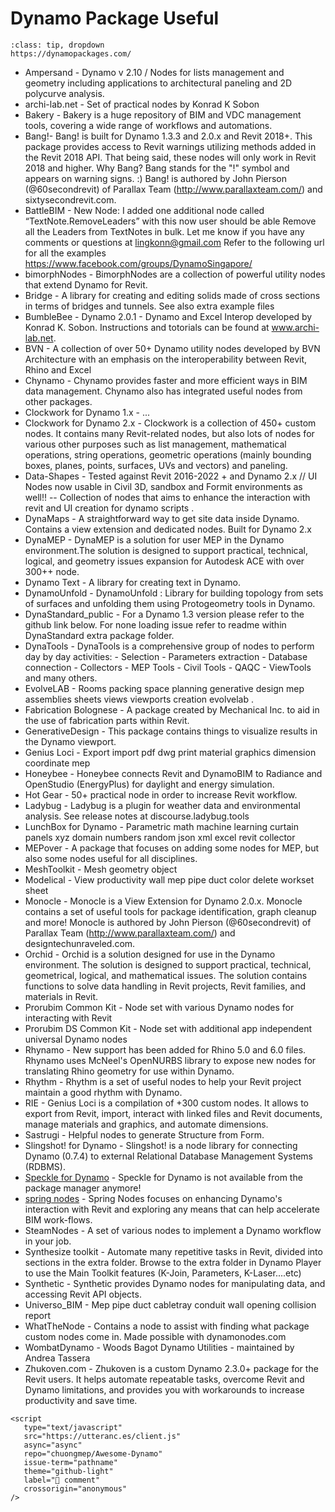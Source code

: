 
# Dynamo Package Useful

```{admonition} Dynamo Package Manager
:class: tip, dropdown
https://dynamopackages.com/
```

- Ampersand - Dynamo v 2.10 / Nodes for lists management and geometry including applications to architectural paneling and 2D polycurve analysis.
- archi-lab.net - Set of practical nodes by Konrad K Sobon
- Bakery - Bakery is a huge repository of BIM and VDC management tools, covering a wide range of workflows and automations. 
- Bang!- Bang! is built for Dynamo 1.3.3 and 2.0.x and Revit 2018+. This package provides access to Revit warnings utilizing methods added in the Revit 2018 API. That being said, these nodes will only work in Revit 2018 and higher. Why Bang? Bang stands for the "!" symbol and appears on warning signs. :) Bang! is authored by John Pierson (@60secondrevit) of Parallax Team (http://www.parallaxteam.com/) and sixtysecondrevit.com. 
- BattleBIM -  New Node: I added one additional node called “TextNote.RemoveLeaders” with this now user should be able Remove all the Leaders from TextNotes in bulk. Let me know if you have any comments or questions at lingkonn@gmail.com Refer to the following url for all the examples https://www.facebook.com/groups/DynamoSingapore/ 
- bimorphNodes - BimorphNodes are a collection of powerful utility nodes that extend Dynamo for Revit.
- Bridge - A library for creating and editing solids made of cross sections in terms of bridges and tunnels. See also extra example files
- BumbleBee - Dynamo 2.0.1 - Dynamo and Excel Interop developed by Konrad K. Sobon. Instructions and totorials can be found at www.archi-lab.net. 
- BVN - A collection of over 50+ Dynamo utility nodes developed by BVN Architecture with an emphasis on the interoperability between Revit, Rhino and Excel
- Chynamo - Chynamo provides faster and more efficient ways in BIM data management. Chynamo also has integrated useful nodes from other packages.
- Clockwork for Dynamo 1.x - ...
- Clockwork for Dynamo 2.x - Clockwork is a collection of 450+ custom nodes. It contains many Revit-related nodes, but also lots of nodes for various other purposes such as list management, mathematical operations, string operations, geometric operations (mainly bounding boxes, planes, points, surfaces, UVs and vectors) and paneling.
- Data-Shapes - Tested against Revit 2016-2022 + and Dynamo 2.x // UI Nodes now usable in Civil 3D, sandbox and Formit environments as well!! -- Collection of nodes that aims to enhance the interaction with revit and UI creation for dynamo scripts .
- DynaMaps - A straightforward way to get site data inside Dynamo. Contains a view extension and dedicated nodes. Built for Dynamo 2.x 
- DynaMEP - DynaMEP is a solution for user MEP in the Dynamo environment.The solution is designed to support practical, technical, logical, and geometry issues expansion for Autodesk ACE with over 300++ node. 
- Dynamo Text - A library for creating text in Dynamo. 
- DynamoUnfold - DynamoUnfold : Library for building topology from sets of surfaces and unfolding them using Protogeometry tools in Dynamo. 
- DynaStandard_public - For a Dynamo 1.3 version please refer to the github link below. For none loading issue refer to readme within DynaStandard extra package folder.
- DynaTools - DynaTools is a comprehensive group of nodes to perform day by day activities: - Selection - Parameters extraction - Database connection - Collectors - MEP Tools - Civil Tools - QAQC - ViewTools and many others. 
- EvolveLAB - Rooms packing space planning generative design mep assemblies sheets views viewports creation evolvelab .
- Fabrication Bolognese - A package created by Mechanical Inc. to aid in the use of fabrication parts within Revit.
- GenerativeDesign - This package contains things to visualize results in the Dynamo viewport. 
- Genius Loci - Export import pdf dwg print material graphics dimension coordinate mep 
- Honeybee - Honeybee connects Revit and DynamoBIM to Radiance and OpenStudio (EnergyPlus) for daylight and energy simulation.
- Hot Gear - 50+ practical node in order to increase Revit workflow. 
- Ladybug - Ladybug is a plugin for weather data and environmental analysis. See release notes at discourse.ladybug.tools 
- LunchBox for Dynamo - Parametric math machine learning curtain panels xyz domain numbers random json xml excel revit collector 
- MEPover - A package that focuses on adding some nodes for MEP, but also some nodes useful for all disciplines. 
- MeshToolkit - Mesh geometry object 
- Modelical - View productivity wall mep pipe duct color delete workset sheet 
- Monocle - Monocle is a View Extension for Dynamo 2.0.x. Monocle contains a set of useful tools for package identification, graph cleanup and more! Monocle is authored by John Pierson (@60secondrevit) of Parallax Team (http://www.parallaxteam.com/) and designtechunraveled.com. 
- Orchid - Orchid is a solution designed for use in the Dynamo environment. The solution is designed to support practical, technical, geometrical, logical, and mathematical issues. The solution contains functions to solve data handling in Revit projects, Revit families, and materials in Revit. 
- Prorubim Common Kit - Node set with various Dynamo nodes for interacting with Revit 
- Prorubim DS Common Kit - Node set with additional app independent universal Dynamo nodes 
- Rhynamo - New support has been added for Rhino 5.0 and 6.0 files. Rhynamo uses McNeel's OpenNURBS library to expose new nodes for translating Rhino geometry for use within Dynamo. 
- Rhythm - Rhythm is a set of useful nodes to help your Revit project maintain a good rhythm with Dynamo. 
- RIE - Genius Loci is a compilation of +300 custom nodes. It allows to export from Revit, import, interact with linked files and Revit documents, manage materials and graphics, and automate dimensions. 
- Sastrugi - Helpful nodes to generate Structure from Form. 
- Slingshot! for Dynamo - Slingshot! is a node library for connecting Dynamo (0.7.4) to external Relational Database Management Systems (RDBMS).
- [Speckle for Dynamo](https://speckle.guide/user/dynamo.html) - Speckle for Dynamo is not available from the package manager anymore! 
- [spring nodes](https://github.com/dimven/SpringNodes) - Spring Nodes focuses on enhancing Dynamo's interaction with Revit and exploring any means that can help accelerate BIM work-flows.
- SteamNodes - A set of various nodes to implement a Dynamo workflow in your job.
- Synthesize toolkit - Automate many repetitive tasks in Revit, divided into sections in the extra folder. Browse to the extra folder in Dynamo Player to use the Main Toolkit features (K-Join, Parameters, K-Laser....etc) 
- Synthetic - Synthetic provides Dynamo nodes for manipulating data, and accessing Revit API objects.
- Universo_BIM - Mep pipe duct cabletray conduit wall opening collision report 
- WhatTheNode - Contains a node to assist with finding what package custom nodes come in. Made possible with dynamonodes.com 
- WombatDynamo - Woods Bagot Dynamo Utilities - maintained by Andrea Tassera 
- Zhukoven.com - Zhukoven is a custom Dynamo 2.3.0+ package for the Revit users. It helps automate repeatable tasks, overcome Revit and Dynamo limitations, and provides you with workarounds to increase productivity and save time. 


```{raw} html
<script
   type="text/javascript"
   src="https://utteranc.es/client.js"
   async="async"
   repo="chuongmep/Awesome-Dynamo"
   issue-term="pathname"
   theme="github-light"
   label="💬 comment"
   crossorigin="anonymous"
/>
```